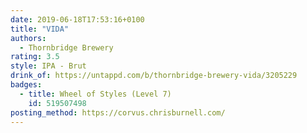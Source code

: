 ```yaml
---
date: 2019-06-18T17:53:16+0100
title: "VIDA"
authors:
  - Thornbridge Brewery
rating: 3.5
style: IPA - Brut
drink_of: https://untappd.com/b/thornbridge-brewery-vida/3205229
badges:
  - title: Wheel of Styles (Level 7)
    id: 519507498
posting_method: https://corvus.chrisburnell.com/
---
```

